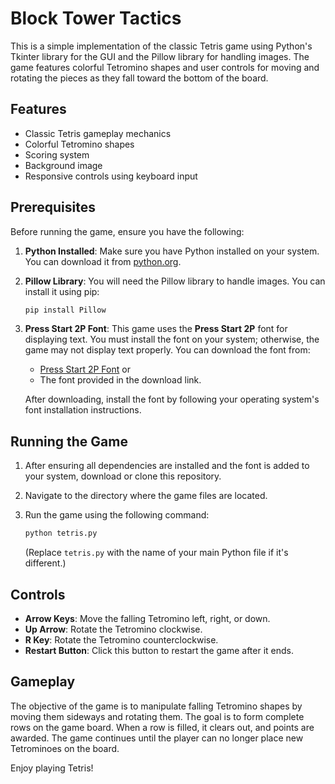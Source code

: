 # Block Tower Tactics

This is a simple implementation of the classic Tetris game using Python's Tkinter library for the GUI and the Pillow library for handling images. The game features colorful Tetromino shapes and user controls for moving and rotating the pieces as they fall toward the bottom of the board.

## Features

- Classic Tetris gameplay mechanics
- Colorful Tetromino shapes
- Scoring system
- Background image
- Responsive controls using keyboard input

## Prerequisites

Before running the game, ensure you have the following:

1. **Python Installed**: Make sure you have Python installed on your system. You can download it from [python.org](https://www.python.org/).

2. **Pillow Library**: You will need the Pillow library to handle images. You can install it using pip:

   ```markdown
   pip install Pillow
   ```

3. **Press Start 2P Font**: This game uses the **Press Start 2P** font for displaying text. You must install the font on your system; otherwise, the game may not display text properly. You can download the font from:

   - [Press Start 2P Font](https://www.fontsquirrel.com/fonts/press-start-2p)
    or
   - The font provided in the download link.

   After downloading, install the font by following your operating system's font installation instructions.

## Running the Game

1. After ensuring all dependencies are installed and the font is added to your system, download or clone this repository.

2. Navigate to the directory where the game files are located.

3. Run the game using the following command:

   ```bash
   python tetris.py
   ```

   (Replace `tetris.py` with the name of your main Python file if it's different.)

## Controls

- **Arrow Keys**: Move the falling Tetromino left, right, or down.
- **Up Arrow**: Rotate the Tetromino clockwise.
- **R Key**: Rotate the Tetromino counterclockwise.
- **Restart Button**: Click this button to restart the game after it ends.

## Gameplay

The objective of the game is to manipulate falling Tetromino shapes by moving them sideways and rotating them. The goal is to form complete rows on the game board. When a row is filled, it clears out, and points are awarded. The game continues until the player can no longer place new Tetrominoes on the board.

Enjoy playing Tetris!
```
